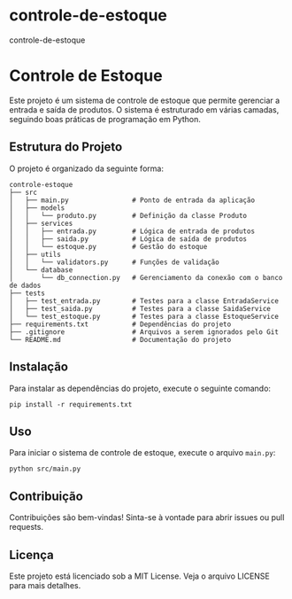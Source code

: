 # controle-de-estoque
 controle-de-estoque
# Controle de Estoque

Este projeto é um sistema de controle de estoque que permite gerenciar a entrada e saída de produtos. O sistema é estruturado em várias camadas, seguindo boas práticas de programação em Python.

## Estrutura do Projeto

O projeto é organizado da seguinte forma:

```
controle-estoque
├── src
│   ├── main.py                # Ponto de entrada da aplicação
│   ├── models
│   │   └── produto.py         # Definição da classe Produto
│   ├── services
│   │   ├── entrada.py         # Lógica de entrada de produtos
│   │   ├── saida.py           # Lógica de saída de produtos
│   │   └── estoque.py         # Gestão do estoque
│   ├── utils
│   │   └── validators.py      # Funções de validação
│   └── database
│       └── db_connection.py   # Gerenciamento da conexão com o banco de dados
├── tests
│   ├── test_entrada.py        # Testes para a classe EntradaService
│   ├── test_saida.py          # Testes para a classe SaidaService
│   └── test_estoque.py        # Testes para a classe EstoqueService
├── requirements.txt           # Dependências do projeto
├── .gitignore                 # Arquivos a serem ignorados pelo Git
└── README.md                  # Documentação do projeto
```

## Instalação

Para instalar as dependências do projeto, execute o seguinte comando:

```
pip install -r requirements.txt
```

## Uso

Para iniciar o sistema de controle de estoque, execute o arquivo `main.py`:

```
python src/main.py
```

## Contribuição

Contribuições são bem-vindas! Sinta-se à vontade para abrir issues ou pull requests.

## Licença

Este projeto está licenciado sob a MIT License. Veja o arquivo LICENSE para mais detalhes.